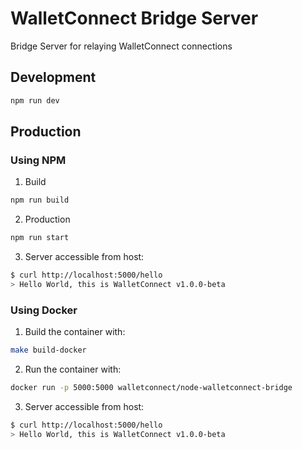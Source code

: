 # WalletConnect Bridge Server

Bridge Server for relaying WalletConnect connections

## Development

```bash
npm run dev
```

## Production

### Using NPM

1. Build

```bash
npm run build
```

2. Production

```bash
npm run start
```

3. Server accessible from host:

```bash
$ curl http://localhost:5000/hello
> Hello World, this is WalletConnect v1.0.0-beta
```

### Using Docker

1. Build the container with:

```bash
make build-docker
```

2. Run the container with:

```bash
docker run -p 5000:5000 walletconnect/node-walletconnect-bridge
```

3. Server accessible from host:

```bash
$ curl http://localhost:5000/hello
> Hello World, this is WalletConnect v1.0.0-beta
```
